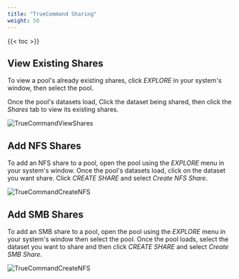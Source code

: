 ```yaml
---
title: "TrueCommand Sharing"
weight: 50
---
```


{{< toc >}}

## View Existing Shares

To view a pool's already existing shares, click *EXPLORE* in your system's window, then select the pool.

Once the pool's datasets load, Click the dataset being shared, then click the *Shares* tab to view its existing shares.

![TrueCommandViewShares](/images/TrueCommand/2.2/TC_22_ViewShares.png "View a Share")

## Add NFS Shares

To add an NFS share to a pool, open the pool using the *EXPLORE* menu in your system's window. Once the pool's datasets load, click on the dataset you want share. Click *CREATE SHARE* and select *Create NFS Share*.

![TrueCommandCreateNFS](/images/TrueCommand/2.2/TC22addnfsshare.png "Create NFS Share")


## Add SMB Shares

To add an SMB share to a pool, open the pool using the *EXPLORE* menu in your system's window then select the pool. Once the pool loads, select the dataset you want to share and then click *CREATE SHARE* and select *Create SMB Share*.

![TrueCommandCreateNFS](/images/TrueCommand/2.2/tc22addsmbshare.png "Create SMB Share")
